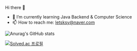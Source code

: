 Hi there 👋

- 🌱 I’m currently learning Java Backend & Computer Science
- 📫 How to reach me: letsksy@naver.com

![Anurag's GitHub stats](https://github-readme-stats.vercel.app/api?username=yyeopp&&show_icons=true&theme=github_dark)

[![Solved.ac
프로필](http://mazassumnida.wtf/api/v2/generate_badge?boj=letsksy)](https://solved.ac/letsksy)
